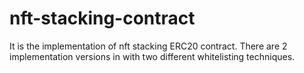 # nft-stacking-contract
It is the implementation of nft stacking ERC20 contract. There are 2 implementation versions in with two different whitelisting techniques.

